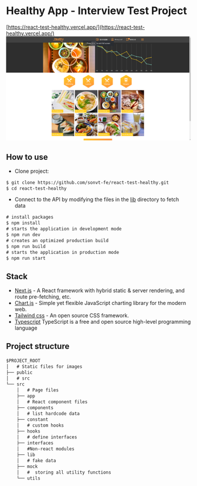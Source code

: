 # Healthy App - Interview Test Project
[https://react-test-healthy.vercel.app/](https://react-test-healthy.vercel.app/)
![](./public/cover.png)

## How to use
- Clone project:
```shell
$ git clone https://github.com/sonvt-fe/react-test-healthy.git
$ cd react-test-healthy
```
- Connect to the API by modifying the files in the [lib](./src/lib/) directory to fetch data
```shell
# install packages
$ npm install
# starts the application in development mode
$ npm run dev
# creates an optimized production build
$ npm run build
# starts the application in production mode
$ npm run start
```

## Stack
- [Next.js](https://nextjs.org/) - A React framework with hybrid static & server rendering, and route pre-fetching, etc.
- [Chart.js](https://react-chartjs-2.js.org/) - Simple yet flexible JavaScript charting library for the modern web.
- [Tailwind css](https://tailwindcss.com/) - An open source CSS framework.
- [Typescript](https://www.typescriptlang.org/) TypeScript is a free and open source high-level programming language

## Project structure
```
$PROJECT_ROOT
│   # Static files for images
├── public
│   # src
└── src
    │   # Page files
    ├── app
    │   # React component files
    ├── components
    │   # list hardcode data
    ├── constant
    │   # custom hooks
    ├── hooks
    │   # define interfaces
    ├── interfaces
    │   #Non-react modules
    ├── lib
    │   # fake data
    ├── mock
    │   #  storing all utility functions
    └── utils
```

